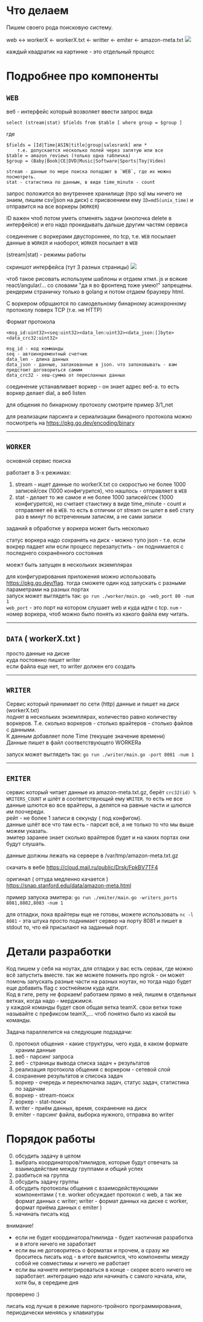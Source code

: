 # Что делаем

Пишем своего рода поисковую систему.

web <-> workerX <- workerX.txt <- writter <- emiter <- amazon-meta.txt
![](service_schema.png)

каждый квадратик на картинке - это отдельный процесс

# Подробнее про компоненты

## `WEB`

веб - интерфейс который возволяет ввести запрос вида

    select (stream|stat) $fields from $table [ where group = $group ]

где

    $fields = [Id|Time|ASIN|title|group|salesrank] или * 
        т.е. допускается несколько полей через запятую или все
    $table = amazon_reviews (только одна табличка)
    $group = (Baby|Book|CE|DVD|Music|Software|Sports|Toy|Video)

    stream - данные по мере поиска попадают в `WEB`, где их можно посмотреть. 
    stat - статистика по данным, в виде time_minute - count

запрос положится во внутреннее хранилище (про sql мы ничего не знаем, пишем csv|json на диск) с присвоением ему `ID=md5(unix_time)` и отправится на все воркеры (`WORKER`)

ID важен  чтоб потом уметь отменять задачи (кнопочка delete в интерфейсе) и его надо прокидывать дальше другим частям сервиса

соединение с воркерами двустороннее, по tcp, т.е. `WEB` посылает данные в `WORKER` и наоборот, `WORKER` посылает в `WEB`

(stream|stat) - режимы работы

скриншот интерфейса (тут 3 разных страницы)
![](interface.jpg)

чтоб такое рисовать используем шаблоны и отдаем хтмл. js и всякие react/angular/... со словами "да я во фронтенд тоже умею!" запрещены. рендерим страничку только в golang и потом отдаем браузеру html.

C воркером обрщаются по самодельному бинарному асинхронному протоколу поверх TCP (т.е. не HTTP)

Формат протокола

    <msg_id:uint32><seq:uint32><data_len:uint32><data_json:[]byte><data_crc32:uint32>

    msg_id - код комманды
    seq - автоинкрементный счетчик
    data_len - длина данных
    data_json - данные, запакованные в json. что запоковывать - вам предстоит договориться самим
    data_crc32 - хеш-сумма от пересланных данных

соединение устанавливает воркер - он знает адрес веб-а. то есть воркер делает dial, а веб listen

для общения по бинарному протоколу смотрите пример 3/1_net

для реализации парсинга и сериализации бинарного протокола можно посмотреть на <https://pkg.go.dev/encoding/binary>

---

## `WORKER`

основной сервис поиска

работает в 3-х режимах:

1. stream - ищет данные по workerX.txt со скоростью не более 1000 записей/сек (1000 конфигурится), что нашлось - отправляет в `WEB`
2. stat - делает то же самое и не более 1000 записей/сек (1000 конфигурится), но считает стаистику в виде time_minute - count и отправляет её в `WEB`. то есть в отличии от stream он шлет в веб стату раз в минут по встреченным записям, а не сами записи

заданий в обработке у воркера может быть несколько

статус воркера надо сохранять на диск - можно тупо json - т.е. если вокрер падает или если процесс перезапустить - он поднимается с последнего сохранённого состояния

моежт быть запущен в нескольких экземплярах

для конфигурирования приложения можно использовать <https://pkg.go.dev/flag>.   тогда сможете один код запускать с разными параметрами на разных портах  
запуск может выглядеть так: `go run ./worker/main.go -web_port 80 -num 1`  
`web_port` - это порт на котором слушает web и куда идти с tcp. `num` - номер воркера, чтоб можно было понять из какого файла ему читать.

-----

## `DATA` ( workerX.txt )

просто данные на диске  
куда постоянно пишет writer  
если файла еще нет, то writer должен его создать

-----

## `WRITER`

Сервис который принимает по сети (http) данные и пишет на диск (workerX.txt)  
поднят в нескольких экземплярах, количество равно количеству воркеров. Т.е. сколько воркеров - столько врайтеров - столько файлов с данными.  
К данным добавляет поле Time (текущее значение времени)  
Данные пишет в файл соответствующего WORKERа  

запуск может выглядеть так: `go run ./writer/main.go -port 8081 -num 1`

-----

## `EMITER`

сервис который читает данные из amazon-meta.txt.gz, берёт `crc32(id) % WRITERS_COUNT` и шлёт в соответствующий ему `WRITER`. то есть не все данные шлются во все врайтеры, а делятся на равные части и шлются им поочереди.  
рейт - не более 1 записи в секунду ( под конфигом).  
данные шлёт все что там есть - парсит всё, а не только то что мы выше можем указать.  
эмитер заранее знает сколько врайтеров будет и на каких портах они будут слушать.

данные должны лежать на сервере в
/var/tmp/amazon-meta.txt.gz

скачать в вебе
<https://cloud.mail.ru/public/Drsk/FpkBV7TF4>

оригинал ( оттуда медленно качается )
<https://snap.stanford.edu/data/amazon-meta.html>

пример запуска эмитера: `go run ./emiter/main.go -writers_ports 8081,8082,8083 -num 1`

для отладки, пока врайтеры еще не готовы, можете использовать `nc -l 8081` - эта штука просто поднимает сервер на порту 8081 и пишет в stdout то, что ей присылают на заданный порт.

# Детали разработки

Код пишем у себя на ноутах, для отладки у вас есть сервак, где можно всё запустить вместе. так же можете помнить про ngrok - он может помочь запускать разные части на разных ноутах, но тогда надо будет еще добавить flag с хостнеймом куда идти.  
Код в гите, репу не форкаем! работаем прямо в ней, пишем в отдельных ветках, когда надо - мерджимся.  
у каждой команды будет своя общая ветка teamX. свои ветки тоже называйте с префиксом teamX_... чтоб понятно было из какой вы команды.

Задача параллелится на следующие подзадачи:

0. протокол общения - какие структуры, чего куда, в каком формате храним данные
1. веб - парсинг запроса
2. веб - страницы вывода списка задач + результатов
3. реализация протокола общения с воркером - сетевой слой
4. сохранение результатов и списока задач
5. воркер - очередь и переключалка задач, статус задач, статистика по задачам
6. воркер - stream-поиск
7. воркер - stat-поиск
8. writer - приём данных, время, сохранение на диск
9. emiter - парсинг файла, выборка нужного, отправка во writer

# Порядок работы

0. обсудить задачу в целом
1. выбрать координаторов/тимлидов, которые будут отвечать за взаимодействие между группами и общий успех
2. разбиться на группа
3. обсудить задачу группы
4. обсудить протоколы общения с взаимодействующими компонентами ( т.е. worker обсуждает протокол с web, а так же формат данных с writer; writer - формат данных на диске с worker, формат приёма данных с emiter )
5. начинать писать код

внимание!

* если не будет координатора/тимлида - будет хаотичная разработка и в итоге ничего не заработает
* если вы не договоритесь о форматах и прочем, а сразу же броситесь писать код - в итоге выяснится, что компоненты между собой не совместимы и ничего не работает
* если вы начнете интегрироваться в конце - скорее всего ничего не заработает. интеграцию надо или начинать с самого начала, или, хотя бы, в середине дня

проверено :)

писать код лучше в режиме парного-тройного программирования, периодически меняясь у клавиатуры
